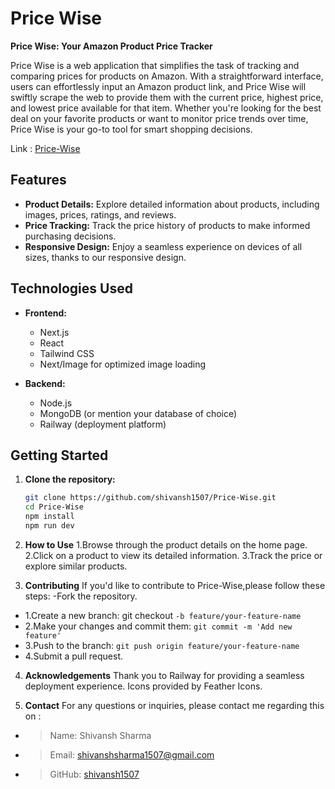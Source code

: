 # Price Wise

**Price Wise: Your Amazon Product Price Tracker**

Price Wise is a web application that simplifies the task of tracking and comparing prices for products on Amazon. With a straightforward interface, users can effortlessly input an Amazon product link, and Price Wise will swiftly scrape the web to provide them with the current price, highest price, and lowest price available for that item. Whether you're looking for the best deal on your favorite products or want to monitor price trends over time, Price Wise is your go-to tool for smart shopping decisions.

Link : [Price-Wise](https://price-wise-production-c2af.up.railway.app/)

## Features

- **Product Details:** Explore detailed information about products, including images, prices, ratings, and reviews.
- **Price Tracking:** Track the price history of products to make informed purchasing decisions.
- **Responsive Design:** Enjoy a seamless experience on devices of all sizes, thanks to our responsive design.

## Technologies Used

- **Frontend:**
  - Next.js
  - React
  - Tailwind CSS
  - Next/Image for optimized image loading

- **Backend:**
  - Node.js
  - MongoDB (or mention your database of choice)
  - Railway (deployment platform)

## Getting Started

1. **Clone the repository:**

   ```bash
   git clone https://github.com/shivansh1507/Price-Wise.git
   cd Price-Wise
   npm install
   npm run dev

2. **How to Use**
1.Browse through the product details on the home page.
2.Click on a product to view its detailed information.
3.Track the price or explore similar products.

3. **Contributing**
If you'd like to contribute to Price-Wise,please follow these steps:
 -Fork the repository.
- 1.Create a new branch: git checkout `-b feature/your-feature-name`
- 2.Make your changes and commit them: `git commit -m 'Add new feature'`
- 3.Push to the branch: `git push origin feature/your-feature-name`
- 4.Submit a pull request.

4. **Acknowledgements**
Thank you to Railway for providing a seamless deployment experience.
Icons provided by Feather Icons.

5. **Contact**
For any questions or inquiries, please contact me regarding this on : 

- > Name: Shivansh Sharma
- > Email: [shivanshsharma1507@gmail.com](mailto:shivanshsharma1507@gmail.com)
- > GitHub: [shivansh1507](https://github.com/shivansh1507)

